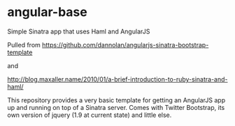 angular-base
============

Simple Sinatra app that uses Haml and AngularJS

Pulled from https://github.com/dannolan/angularjs-sinatra-bootstrap-template

and

http://blog.maxaller.name/2010/01/a-brief-introduction-to-ruby-sinatra-and-haml/

This repository provides a very basic template for getting an AngularJS app up and running on top of a Sinatra server. Comes with Twitter Bootstrap, its own version of jquery (1.9 at current state) and little else.